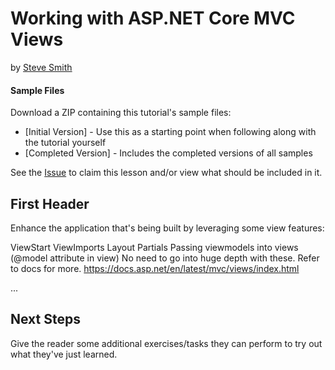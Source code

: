 # Working with ASP.NET Core MVC Views
by [Steve Smith](http://deviq.com/me/steve-smith)

#### Sample Files
Download a ZIP containing this tutorial's sample files:
- [Initial Version] - Use this as a starting point when following along with the tutorial yourself
- [Completed Version] - Includes the completed versions of all samples

See the [Issue](https://github.com/dotnet/training-tutorials/issues/65) to claim this lesson and/or view what should be included in it.

## First Header

Enhance the application that's being built by leveraging some view features:

ViewStart
ViewImports
Layout
Partials
Passing viewmodels into views (@model attribute in view)
No need to go into huge depth with these. Refer to docs for more.
https://docs.asp.net/en/latest/mvc/views/index.html

...


## Next Steps

Give the reader some additional exercises/tasks they can perform to try out what they've just learned.